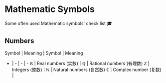 # Mathematic Symbols

Some often used Mathematic symbols' check list :mortar_board:

## Numbers

Symbol | Meaning | Symbol | Meaning
- | - | - | -
ℝ | Real numbers (实数) | ℚ | Rational numbers (有理数)
ℤ | Integers (整数) | ℕ | Natural numbers (自然数)
ℂ | Complex number (复数) |
